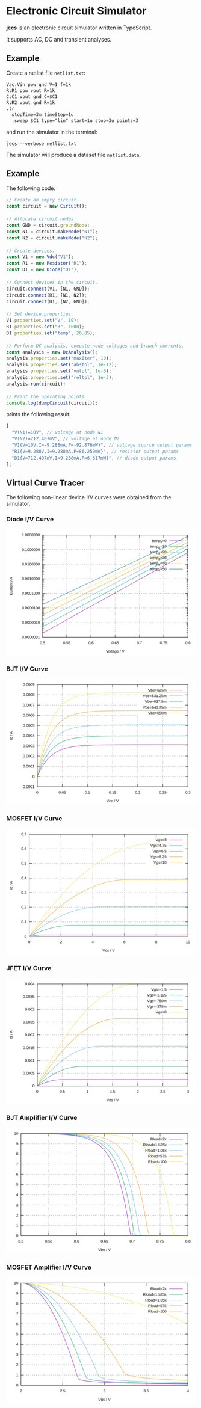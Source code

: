 # Electronic Circuit Simulator

**jecs** is an electronic circuit simulator written in TypeScript.

It supports AC, DC and transient analyses.

## Example

Create a netlist file `netlist.txt`:

```text
Vac:Vin pow gnd V=1 f=1k
R:R1 pow vout R=1k
C:C1 vout gnd C=$C1
R:R2 vout gnd R=1k
.tr
  stopTime=3m timeStep=1u
  .sweep $C1 type="lin" start=1u stop=3u points=3
```

and run the simulator in the terminal:

```shell
jecs --verbose netlist.txt
```

The simulator will produce a dataset file `netlist.data`.

## Example

The following code:

```typescript
// Create an empty circuit.
const circuit = new Circuit();

// Allocate circuit nodes.
const GND = circuit.groundNode;
const N1 = circuit.makeNode("N1");
const N2 = circuit.makeNode("N2");

// Create devices.
const V1 = new Vdc("V1");
const R1 = new Resistor("R1");
const D1 = new Diode("D1");

// Connect devices in the circuit.
circuit.connect(V1, [N1, GND]);
circuit.connect(R1, [N1, N2]);
circuit.connect(D1, [N2, GND]);

// Set device properties.
V1.properties.set("V", 10);
R1.properties.set("R", 1000);
D1.properties.set("temp", 26.85);

// Perform DC analysis, compute node voltages and branch currents.
const analysis = new DcAnalysis();
analysis.properties.set("maxIter", 10);
analysis.properties.set("abstol", 1e-12);
analysis.properties.set("vntol", 1e-6);
analysis.properties.set("reltol", 1e-3);
analysis.run(circuit);

// Print the operating points.
console.log(dumpCircuit(circuit));
```

prints the following result:

```typescript
[
  "V(N1)=10V", // voltage at node N1
  "V(N2)=712.407mV", // voltage at node N2
  "V1{V=10V,I=-9.288mA,P=-92.876mW}", // voltage source output params
  "R1{V=9.288V,I=9.288mA,P=86.259mW}", // resistor output params
  "D1{V=712.407mV,I=9.288mA,P=6.617mW}", // diode output params
];
```

## Virtual Curve Tracer

The following non-linear device I/V curves were obtained from the simulator.

### Diode I/V Curve

![Diode I/V curve](examples/iv-diode.svg)

### BJT I/V Curve

![BJT I/V curve](examples/iv-bjt.svg)

### MOSFET I/V Curve

![MOSFET I/V curve](examples/iv-mosfet.svg)

### JFET I/V Curve

![JFET I/V curve](examples/iv-jfet.svg)

### BJT Amplifier I/V Curve

![BJT Amplifier I/V curve](examples/amp-bjt.svg)

### MOSFET Amplifier I/V Curve

![MOSFET Amplifier I/V curve](examples/amp-mosfet.svg)

